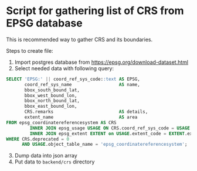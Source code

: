 # Script for gathering list of CRS from EPSG database

This is recommended way to gather CRS and its boundaries.

Steps to create file:

1. Import postgres database from https://epsg.org/download-dataset.html
2. Select needed data with following query:

```sql
SELECT 'EPSG:' || coord_ref_sys_code::text AS EPSG,
       coord_ref_sys_name                  AS name,
       bbox_south_bound_lat,
       bbox_west_bound_lon,
       bbox_north_bound_lat,
       bbox_east_bound_lon,
       CRS.remarks                         AS details,
       extent_name                         AS area
FROM epsg_coordinatereferencesystem AS CRS
         INNER JOIN epsg_usage USAGE ON CRS.coord_ref_sys_code = USAGE.object_code
         INNER JOIN epsg_extent EXTENT on USAGE.extent_code = EXTENT.extent_code
WHERE CRS.deprecated = 0
      AND USAGE.object_table_name = 'epsg_coordinatereferencesystem';
```

3. Dump data into json array
4. Put data to `backend/crs` directory 
